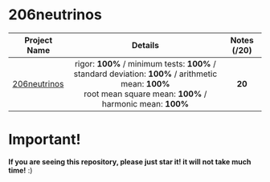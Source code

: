 # 206neutrinos

| Project Name    | Details                                                                                    | Notes (/20)  |
| --------------- |:------------------------------------------------------------------------------------------:| :-----------:|
| [206neutrinos](https://github.com/Paul-Marie/206neutrinos/blob/master/206neutrinos) | rigor: **100%** / minimum tests: **100%** / standard deviation: **100%** / arithmetic mean: **100%** <br> root mean square mean: **100%** / harmonic mean: **100%** | **20**    |

# Important!
**If you are seeing this repository, please just star it! it will not take much time!** :)
